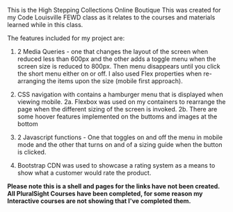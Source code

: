 This is the High Stepping Collections Online Boutique
This was created for my Code Louisville FEWD class as it relates to the courses and materials learned while in this class.

The features included for my project are:


1. 2 Media Queries - one that changes the layout of the screen when reduced less than 600px and the other adds a toggle menu when the screen size is reduced to 800px. Then menu disappears until you click the short menu either on or off. I also used Flex properties when re-arranging the items upon the size (mobile first approach). 

2. CSS navigation with contains a hamburger menu that is displayed when viewing mobile. 
    2a. Flexbox was used on my containers to rearrange the page when the different sizing of the screen is invoked.
    2b. There are some hoover features implemented on the buttoms and images at the bottom

3. 2 Javascript functions - One that toggles on and off the menu in mobile mode and the other that turns on and of a sizing guide when the button is clicked.

4. Bootstrap CDN was used to showcase a rating system as a means to show what a customer would rate the product.

**Please note this is a shell and pages for the links have not been created.**
**All PluralSight Courses have been completed, for some reason my Interactive courses are not showing that I've completed them.**

